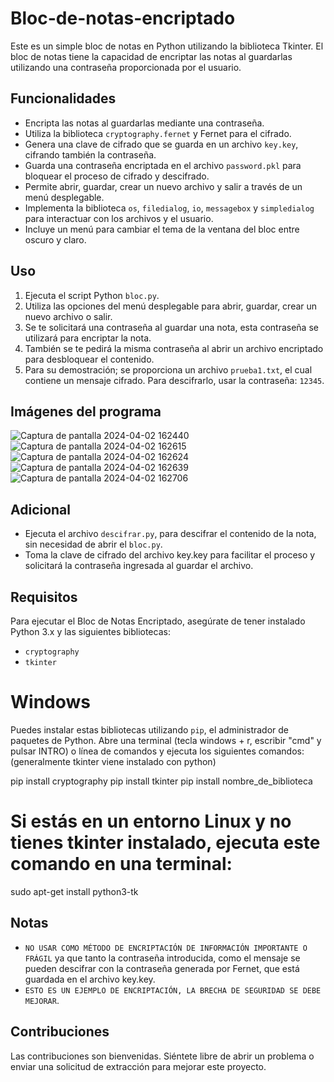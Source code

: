 # Bloc-de-notas-encriptado

Este es un simple bloc de notas en Python utilizando la biblioteca Tkinter. El bloc de notas tiene la capacidad de encriptar las notas al guardarlas utilizando una contraseña proporcionada por el usuario.

## Funcionalidades

- Encripta las notas al guardarlas mediante una contraseña.
- Utiliza la biblioteca `cryptography.fernet` y Fernet para el cifrado.
- Genera una clave de cifrado que se guarda en un archivo `key.key`, cifrando también la contraseña.
- Guarda una contraseña encriptada en el archivo `password.pkl` para bloquear el proceso de cifrado y descifrado.
- Permite abrir, guardar, crear un nuevo archivo y salir a través de un menú desplegable.
- Implementa la biblioteca `os`, `filedialog`, `io`, `messagebox` y `simpledialog` para interactuar con los archivos y el usuario.
- Incluye un menú para cambiar el tema de la ventana del bloc entre oscuro y claro.

## Uso

1. Ejecuta el script Python `bloc.py`.
2. Utiliza las opciones del menú desplegable para abrir, guardar, crear un nuevo archivo o salir.
3. Se te solicitará una contraseña al guardar una nota, esta contraseña se utilizará para encriptar la nota.
4. También se te pedirá la misma contraseña al abrir un archivo encriptado para desbloquear el contenido.
5. Para su demostración; se proporciona un archivo `prueba1.txt`, el cual contiene un mensaje cifrado. Para descifrarlo, usar la contraseña: `12345`.

## Imágenes del programa
![Captura de pantalla 2024-04-02 162440](https://github.com/yeeiisi/Bloc-de-notas-encriptado/assets/127243820/91b6479a-486b-4525-b520-51c00257fd88)
![Captura de pantalla 2024-04-02 162615](https://github.com/yeeiisi/Bloc-de-notas-encriptado/assets/127243820/20b10b93-9102-415f-ad2b-8d65f90fde7f)
![Captura de pantalla 2024-04-02 162624](https://github.com/yeeiisi/Bloc-de-notas-encriptado/assets/127243820/e04dac94-47c0-4469-b0ee-15c59a712ebb)
![Captura de pantalla 2024-04-02 162639](https://github.com/yeeiisi/Bloc-de-notas-encriptado/assets/127243820/97e1c1da-b6b5-4012-bdf6-c9a3e8547c20)
![Captura de pantalla 2024-04-02 162706](https://github.com/yeeiisi/Bloc-de-notas-encriptado/assets/127243820/51270132-d8b8-4b4d-a37b-314ca3151b2f)



## Adicional
- Ejecuta el archivo `descifrar.py`, para descifrar el contenido de la nota, sin necesidad de abrir el `bloc.py`.
- Toma la clave de cifrado del archivo key.key para facilitar el proceso y solicitará la contraseña ingresada al guardar el archivo.

## Requisitos

Para ejecutar el Bloc de Notas Encriptado, asegúrate de tener instalado Python 3.x y las siguientes bibliotecas:

- `cryptography`
- `tkinter`

# Windows
Puedes instalar estas bibliotecas utilizando `pip`, el administrador de paquetes de Python. Abre una terminal (tecla windows + r, escribir "cmd" y pulsar INTRO) o línea de comandos y ejecuta los siguientes comandos:
(generalmente tkinter viene instalado con python)

pip install cryptography
pip install tkinter
pip install nombre_de_biblioteca

# Si estás en un entorno Linux y no tienes tkinter instalado, ejecuta este comando en una terminal:
sudo apt-get install python3-tk

## Notas

- `NO USAR COMO MÉTODO DE ENCRIPTACIÓN DE INFORMACIÓN IMPORTANTE O FRÁGIL` ya que tanto la contraseña introducida, como el mensaje se pueden descifrar con la contraseña generada
  por Fernet, que está guardada en el archivo key.key.
- `ESTO ES UN EJEMPLO DE ENCRIPTACIÓN, LA BRECHA DE SEGURIDAD SE DEBE MEJORAR`.

## Contribuciones

Las contribuciones son bienvenidas. Siéntete libre de abrir un problema o enviar una solicitud de extracción para mejorar este proyecto.

